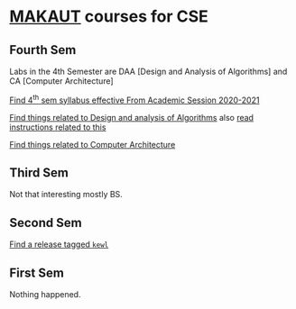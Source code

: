 # [MAKAUT](https://makautwb.ac.in) courses for CSE

## Fourth Sem

Labs in the 4th Semester are DAA [Design and Analysis of Algorithms] and CA [Computer Architecture]

[Find 4<sup>th</sup> sem syllabus effective From Academic Session 2020-2021](http://makautexam.net/aicte_details/Syllabus/CSE/sem420.pdf)

[Find things related to Design and analysis of Algorithms](https://github.com/0thorderlogic/cs/tree/master/DAA) also [read instructions related to this](/DAA/instructions.md)

[Find things related to Computer Architecture](https://github.com/0thorderlogic/cs/tree/master/computer_architecture)

## Third Sem

Not that interesting mostly BS.

## Second Sem

[Find a release tagged `kewl`](https://github.com/0thorderlogic/cs/releases/tag/kewl)

## First Sem

Nothing happened.
